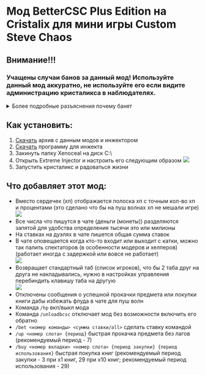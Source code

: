 # Мод BetterCSC Plus Edition на Cristalix для мини игры Custom Steve Chaos
    
## Внимание!!!
### Учащены случаи банов за данный мод! Используйте данный мод аккуратно, не используйте его если видите администрацию кристаликса в наблюдателях.
<details>
<summary>Более подробные разъяснения почему банят</summary>
Данный мод не позиционируется как чит (с помощью него не полетаешь флаем или киллаурой не воспользуешься), он лишь исправляет недостатки режима CSC для пушей, но администрация Cristalix'а всё равно сочла данный мод как чит. Есть правило 3.1 которое запрещает использование стороннего ПО, но к сожалению данное правила очень расплывчато расписано и из него не понятно что подразумевается под этим сторонним ПО, например кликер - это же стороннее ПО, но за него никто не банит. Правила были созданы не для игроков а для администрации что бы за косой взгляд можно было за что вас забанить.
</details>

## Как установить:
1. [Скачать](https://gitlab.com/Serega007/bettercsc/-/raw/plus/build/distributions/BetterCSC-Plus-2.7.4.7z) архив c данным модов и инжектором
3. [Скачать](https://github.com/master131/ExtremeInjector/releases) программу для инжекта
4. Закинуть папку Xenoceal на диск C:\
5. Открыть Extreme Injector и настроить его следующим образом
![](https://i.imgur.com/zB87InZ.jpg)
6. Запустить кристаликс и радоваться жизни
    
## Что добавляет этот мод:
- Вместо сердечек (хп) отображается полоска хп с точным кол-во хп и процентами (это сделано что бы на пуш волнах хп не мешали игре)   
![](https://i.imgur.com/4MsndzD.png)
- Все числа что пишутся в чате (деньги (монеты)) разделяются запятой для удобства определения тысячи это или милионы
- На ставках на дуэлях в чате пишется общая сумма ставок
- В чате оповещается когда кто-то входит или выходит с катки, можно так палить спектаторов (в особенности модеров и хелперов) (работает иногда с задержкой или вовсе не работает)   
![](https://i.imgur.com/lq9FHWi.png)
- Возвращает стандартный таб (список игроков), что бы 2 таба друг на друга не накладывались, нужно в настройках управления перебиндить клавишу таба на другую   
![](https://i.imgur.com/U1m7u70.png)
- Отключены сообщения о успешной прокачки предмета или покупки книги дабы избежать флуда в чате для пуш волн
- Команда `/hp` вкл/выкл мода
- Команда `/unloadbcsc` отключает мод без возможности включить его обратно
- `/bet <номер команды> <сумма ставки/all>` сделать ставку командой
- `/up <номер слота> {период}` быстрая прокачка предмета без лагов (рекомендуемый период - 7)
- `/buy <номер вкладки> <номер слота> {период закупки} {период использования}` быстрая покупка книг (рекомендуемый период закупки - 3 при x1 книг, 29 при x10 книг; рекомендуемый период использования - 29)
